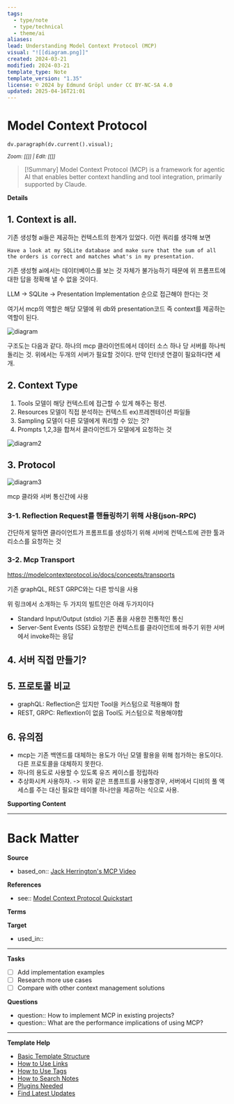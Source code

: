 ```yaml
---
tags:
  - type/note
  - type/technical
  - theme/ai
aliases: 
lead: Understanding Model Context Protocol (MCP)
visual: "![[diagram.png]]"
created: 2024-03-21
modified: 2024-03-21
template_type: Note
template_version: "1.35"
license: © 2024 by Edmund Gröpl under CC BY-NC-SA 4.0
updated: 2025-04-16T21:01
---
```


# Model Context Protocol

```dataviewjs
dv.paragraph(dv.current().visual);
```

<small>_Zoom: [[]] | Edit: [[]]_</small>

> [!Summary]
> Model Context Protocol (MCP) is a framework for agentic AI that enables better context handling and tool integration, primarily supported by Claude.

**Details**

<!-- Main content in body of my note  -->

## 1. Context is all.

기존 생성형 ai들은 제공하는 컨텍스트의 한계가 있었다.
이런 쿼리를 생각해 보면

```
Have a look at my SQLite database and make sure that the sum of all the orders is correct and matches what's in my presentation.
```

기존 생성형 ai에서는 데이터베이스를 보는 것 자체가 불가능하기 때문에 위 프롬프트에 대한 답을 정확해 낼 수 없을 것이다.

LLM -> SQLite -> Presentation Implementation 순으로 접근해야 한다는 것

여기서 mcp의 역할은 해당 모델에 위 db와 presentation코드 즉 context를 제공하는 역할이 된다.

![diagram](diagram.png)

구조도는 다음과 같다. 하나의 mcp 클라이언트에서 데이터 소스 하나 당 서버를 하나씩 돌리는 것.
위에서는 두개의 서버가 필요할 것이다. 만약 인터넷 연결이 필요하다면 세개.

## 2. Context Type

1. Tools
   모델이 해당 컨텍스트에 접근할 수 있게 해주는 펑션.
2. Resources
   모델이 직접 분석하는 컨텍스트 ex)프레젠테이션 파일들
3. Sampling
   모델이 다른 모델에게 쿼리할 수 있는 것?
4. Prompts
   1,2,3을 합쳐서 클라이언트가 모델에게 요청하는 것

![diagram2](diagram2.png)

## 3. Protocol

![diagram3](diagram3.png)

mcp 클라와 서버 통신간에 사용

### 3-1. Reflection Request를 핸들링하기 위해 사용(json-RPC)

간단하게 말하면 클라이언트가 프롬프트를 생성하기 위해 서버에 컨텍스트에 관한 툴과 리소스를 요청하는 것

### 3-2. Mcp Transport

https://modelcontextprotocol.io/docs/concepts/transports

기존 graphQL, REST GRPC와는 다른 방식을 사용

위 링크에서 소개하는 두 가지의 빌트인은 아래 두가지이다

- Standard Input/Output (stdio) 기존 폼을 사용한 전통적인 통신
- Server-Sent Events (SSE) 요청받은 컨텍스트를 클라이언트에 쏴주기 위한 서버에서 invoke하는 응답

## 4. 서버 직접 만들기?

## 5. 프로토콜 비교

- graphQL: Reflection은 있지만 Tool을 커스텀으로 적용해야 함
- REST, GRPC: Reflextion이 없음 Tool도 커스텀으로 적용해야함

## 6. 유의점

- mcp는 기존 백엔드를 대체하는 용도가 아닌 모델 활용을 위해 첨가하는 용도이다. 다른 프로토콜을 대체하지 못한다.
- 하나의 용도로 사용할 수 있도록 유즈 케이스를 정립하라
- 추상화시켜 사용하자.
  -> 위와 같은 프롬프트를 사용할경우, 서버에서 디비의 풀 액세스를 주는 대신 필요한 테이블 하나만을 제공하는 식으로 사용.

**Supporting Content**

<!-- Supporting content in tail of my note  -->



---

# Back Matter

**Source**

<!-- Always keep a link to the source- -->

- based_on:: [Jack Herrington's MCP Video](https://www.youtube.com/watch?v=VChRPFUzJGA&t=176s&ab_channel=JackHerrington)

**References**

<!-- Links to pages not referenced in the content. see: [[related note]] because <reason> -->

- see:: [Model Context Protocol Quickstart](https://modelcontextprotocol.io/quickstart/server)

**Terms**



**Target**


- used_in:: 

---

**Tasks**



- [ ] Add implementation examples
- [ ] Research more use cases
- [ ] Compare with other context management solutions

**Questions**

<!-- What remains for you to consider? -->

- question:: How to implement MCP in existing projects?
- question:: What are the performance implications of using MCP?

---

**Template Help**

<!-- Links to external help pages on GitHub. -->

- [Basic Template Structure](https://github.com/groepl/Obsidian-Templates#basic-template-structure)
- [How to Use Links](https://github.com/groepl/Obsidian-Templates#how-to-use-links)
- [How to Use Tags](https://github.com/groepl/Obsidian-Templates#how-to-use-tags)
- [How to Search Notes](https://github.com/groepl/Obsidian-Templates#how-to-search-notes)
- [Plugins Needed](https://github.com/groepl/Obsidian-Templates#obsidian-plugins-needed)
- [Find Latest Updates](https://github.com/groepl/Obsidian-Templates)

